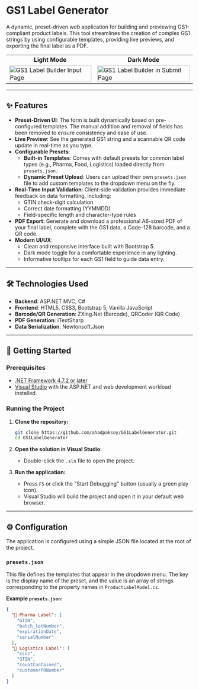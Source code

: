 # GS1 Label Generator

A dynamic, preset-driven web application for building and previewing GS1-compliant product labels. This tool streamlines the creation of complex GS1 strings by using configurable templates, providing live previews, and exporting the final label as a PDF.

<table>
  <tr>
    <td align="center"><strong>Light Mode</strong></td>
    <td align="center"><strong>Dark Mode</strong></td>
  </tr>
  <tr>
    <td>
      <img src="https://i.imgur.com/JuBF88p.png" alt="GS1 Label Builder Input Page" width="100%">
    </td>
    <td>
      <img src="https://i.imgur.com/bm4ac1d.png" alt="GS1 Label Builder in Submit Page" width="100%">
    </td>
  </tr>
</table>

---

## ✨ Features

- **Preset-Driven UI**: The form is built dynamically based on pre-configured templates. The manual addition and removal of fields has been removed to ensure consistency and ease of use.
- **Live Preview**: See the generated GS1 string and a scannable QR code update in real-time as you type.
- **Configurable Presets**:
    - **Built-in Templates**: Comes with default presets for common label types (e.g., Pharma, Food, Logistics) loaded directly from `presets.json`.
    - **Dynamic Preset Upload**: Users can upload their own `presets.json` file to add custom templates to the dropdown menu on the fly.
- **Real-Time Input Validation**: Client-side validation provides immediate feedback on data formatting, including:
    - GTIN check-digit calculation
    - Correct date formatting (YYMMDD)
    - Field-specific length and character-type rules
- **PDF Export**: Generate and download a professional A6-sized PDF of your final label, complete with the GS1 data, a Code-128 barcode, and a QR code.
- **Modern UI/UX**:
    - Clean and responsive interface built with Bootstrap 5.
    - Dark mode toggle for a comfortable experience in any lighting.
    - Informative tooltips for each GS1 field to guide data entry.

---

## 🛠️ Technologies Used

- **Backend**: ASP.NET MVC, C#
- **Frontend**: HTML5, CSS3, Bootstrap 5, Vanilla JavaScript
- **Barcode/QR Generation**: ZXing.Net (Barcode), QRCoder (QR Code)
- **PDF Generation**: iTextSharp
- **Data Serialization**: Newtonsoft.Json

---

## 🚀 Getting Started

### Prerequisites

- [.NET Framework 4.7.2 or later](https://dotnet.microsoft.com/download/dotnet-framework)
- [Visual Studio](https://visualstudio.microsoft.com/vs/) with the ASP.NET and web development workload installed.

### Running the Project

1.  **Clone the repository:**
    ```bash
    git clone https://github.com/ahadpaksoy/GS1LabelGenerator.git
    cd GS1LabelGenerator
    ```

2.  **Open the solution in Visual Studio:**
    - Double-click the `.sln` file to open the project.

3.  **Run the application:**
    - Press `F5` or click the "Start Debugging" button (usually a green play icon).
    - Visual Studio will build the project and open it in your default web browser.

---

## ⚙️ Configuration

The application is configured using a simple JSON file located at the root of the project.

### `presets.json`

This file defines the templates that appear in the dropdown menu. The key is the display name of the preset, and the value is an array of strings corresponding to the property names in `ProductLabelModel.cs`.

**Example `presets.json`:**
```json
{
  "💊 Pharma Label": [
    "GTIN",
    "batch_lotNumber",
    "expirationDate",
    "serialNumber"
  ],
  "🚛 Logistics Label": [
    "sscc",
    "GTIN",
    "countContained",
    "customerPONumber"
  ]
}
